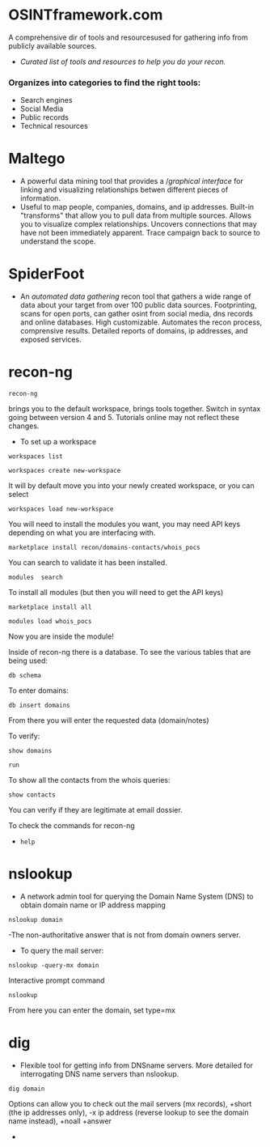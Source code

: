 # OSINTframework.com
A comprehensive dir of tools and resourcesused for gathering info from publicly available sources.
- *Curated list of tools and resources to help you do your recon.*

### Organizes into categories to find the right tools:
- Search engines
- Social Media
- Public records
- Technical resources


# Maltego
- A powerful data mining tool that provides a /*graphical interface* for linking and visualizing relationships betwen different pieces of information.
- Useful to map people, companies, domains, and ip addresses. Built-in "transforms" that allow you to pull data from multiple sources. Allows you to visualize complex relationships. Uncovers connections that may have not been immediately apparent. Trace campaign back to source to understand the scope.

# SpiderFoot
- An *automated data gathering* recon tool that gathers a wide range of data about your target from over 100 public data sources. Footprinting, scans for open ports, can gather osint from social media, dns records and online databases. High customizable. Automates the recon process, comprensive results. Detailed reports of domains, ip addresses, and exposed services.

# recon-ng
```
recon-ng
```
brings you to the default workspace, brings tools together. Switch in syntax going between version 4 and 5. Tutorials online may not reflect these changes.
- To set up a workspace
```
workspaces list
```
```
workspaces create new-workspace
```
It will by default move you into your newly created workspace, or you can select
```
workspaces load new-workspace
```
You will need to install the modules you want, you may need API keys depending on what you are interfacing with.
```
marketplace install recon/domains-contacts/whois_pocs
```
You can search to validate it has been installed.
```
modules  search
```
To install all modules (but then you will need to get the API keys)
```
marketplace install all
```

```
modules load whois_pocs
```
Now you are inside the module!

Inside of recon-ng there is a database. To see the various tables that are being used:

```
db schema
```

To enter domains:
```
db insert domains
```
From there you will enter the requested data (domain/notes)

To verify:
```
show domains
```
```
run
```

To show all the contacts from the whois queries:
```
show contacts
```
You can verify if they are legitimate at email dossier. 


To check the commands for recon-ng
- ```
  help
  ```
  
# nslookup
- A network admin tool for querying the Domain Name System (DNS) to obtain domain name or IP address mapping

```
nslookup domain
```
-The non-authoritative answer that is not from domain owners server. 

- To query the mail server:

```
nslookup -query-mx domain
```
Interactive prompt command
```
nslookup
```
From here you can enter the domain, set type=mx

# dig
- Flexible tool for getting info from DNSname servers. More detailed for interrogating DNS name servers than nslookup.

```
dig domain
```
Options can allow you to check out the mail servers (mx records), +short (the ip addresses only), -x ip address (reverse lookup to see the domain name instead), +noall +answer

- 
  

